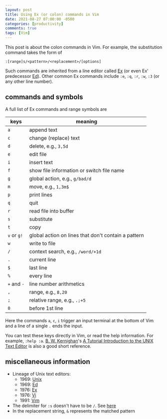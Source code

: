```yaml
---
layout: post
title: Using Ex (or colon) commands in Vim
date: 2021-08-27 07:00:00 -0500
categories: [productivity]
comments: true
tags: [Vim]
---
```


This post is about the colon commands in Vim. For example,
the substitution command takes the form of
```
:[range]s/<pattern>/<replacement>/[options]
```

Such commands are inherited from a line editor called [Ex][ex]
(or even Ex' predecessor [Ed][ed]).
Other common Ex commands include
`:e`, `:q`, `:r`, `:w`, `:3` (or any other line number).

## commands and symbols

A full list of Ex commands and range symbols are

keys | meaning
--- | ---
`a` | append text
`c` | change (replace) text
`d` | delete, e.g., `3,5d`
`e` | edit file
`i` | insert text
`f` | show file information or switch file name
`g` | global action, e.g., `g/bad/d`
`m` | move, e.g., `1,3m$`
`p` | print lines
`q` | quit
`r` | read file into buffer
`s` | substitute
`t` | copy
`v` or `g!`| global action on lines that don't contain a pattern
`w` | write to file
`/` | context search, e.g., `/word/+1d`
`.` | current line
`$` | last line
`%` | every line
`+` and `-` | line number arithmetics
`,` | range, e.g., `8,20`
`;` | relative range, e.g., `.;+5`
`0` | before 1st line

Here the commands `a`, `c`, `i` trigger an input terminal at the bottom of Vim
and a line of a single `.` ends the input.

You can test these keys directly in Vim, or read the help information. For
example, `:help :a`.
[B. W. Kernighan](https://en.wikipedia.org/wiki/Brian_Kernighan)'s
[A Tutorial Introduction to the UNIX Text Editor](http://www.psue.uni-hannover.de/wise2017_2018/material/ed.pdf)
is also a good short reference.


[ex]: https://en.wikipedia.org/wiki/Ex_(text_editor)
[ed]: https://en.wikipedia.org/wiki/Ed_(text_editor)

## miscellaneous information

- Lineage of Unix text editors:
  - 1969: [Unix](https://en.wikipedia.org/wiki/Unix)
  - 1969: [Ed][ed]
  - 1976: [Ex][ex]
  - 1976: [Vi](https://en.wikipedia.org/wiki/Vi)
  - 1991: [Vim](https://en.wikipedia.org/wiki/Vim_(text_editor))
- The delimiter for `:s` doesn't have to be `/`.
  See [here](https://vim.fandom.com/wiki/Alternate_delimiters_for_the_replace_command)
- In the replacement string, `&` represents the matched pattern
